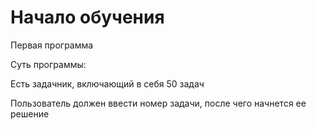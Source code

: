 # Начало обучения
Первая программа

Суть программы: 

Есть задачник, включающий в себя 50 задач 

Пользователь должен ввести номер задачи, после чего начнется ее решение
